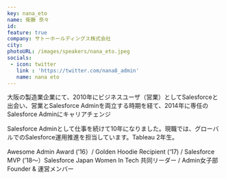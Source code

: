 ```yaml
---
key: nana_eto
name: 衛藤 奈々
id: 
feature: true
company: サトーホールディングス株式会社
city: 
photoURL: /images/speakers/nana_eto.jpeg
socials:
 - icon: twitter
   link : 'https://twitter.com/nana8_admin'
   name: nana eto
---
```

大阪の製造業企業にて、2010年にビジネスユーザ（営業）としてSalesforceと出会い、営業とSalesforce Adminを両立する時期を経て、2014年に専任のSalesforce Adminにキャリアチェンジ

Salesforce Adminとして仕事を続けて10年になりました。現職では、グローバルでのSalesforce運用推進を担当しています。Tableau 2年生。

Awesome Admin Award (’16）/ Golden Hoodie Recipient (‘17) / Salesforce MVP (’18～）Salesforce Japan Women In Tech 共同リーダー / Admin女子部 Founder & 運営メンバー
